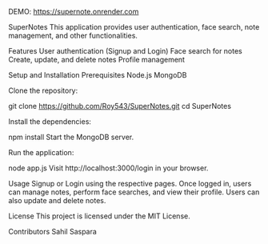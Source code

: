 DEMO: https://supernote.onrender.com

SuperNotes
This application provides user authentication, face search, note management, and other functionalities.

Features
User authentication (Signup and Login)
Face search for notes
Create, update, and delete notes
Profile management

Setup and Installation
Prerequisites
Node.js
MongoDB

Clone the repository:

git clone https://github.com/Roy543/SuperNotes.git
cd SuperNotes

Install the dependencies:

npm install
Start the MongoDB server.

Run the application:

node app.js
Visit http://localhost:3000/login in your browser.

Usage
Signup or Login using the respective pages.
Once logged in, users can manage notes, perform face searches, and view their profile.
Users can also update and delete notes.

License
This project is licensed under the MIT License.

Contributors
Sahil Saspara
